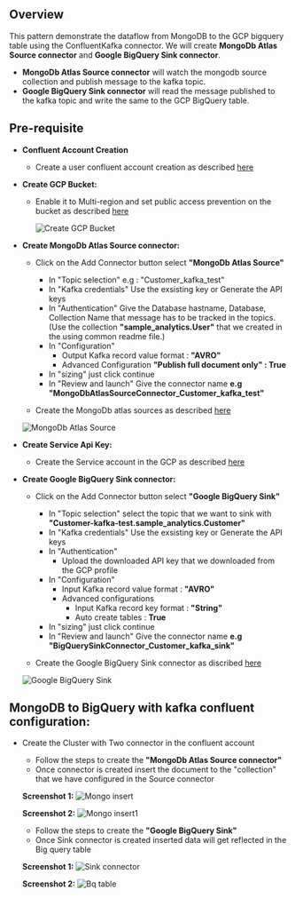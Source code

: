 ## Overview
   This pattern demonstrate the dataflow from MongoDB to the GCP bigquery table using the ConfluentKafka connector. We will create **MongoDb Atlas Source connector** and **Google BigQuery Sink connector**.
   
   - **MongoDb Atlas Source connector** will watch the mongodb source collection and publish message to the kafka topic.
   - **Google BigQuery Sink connector** will read the message published to the kafka topic and write the same to the GCP BigQuery table.
   
## Pre-requisite
- **Confluent Account Creation**
  * Create a user confluent account creation as described [here](https://docs.confluent.io/cloud/current/get-started/index.html)

- **Create GCP Bucket:**
  * Enable it to Multi-region and set public access prevention on the bucket as described [here](https://cloud.google.com/storage/docs/creating-buckets#create_a_new_bucket)
  
    ![Create GCP Bucket](https://github.com/mongodb-partners/MongoDb-BigQuery-Workshops/assets/109083730/1b0779cf-f321-47ef-9a60-b56a426771b1)
  
- **Create MongoDb Atlas Source connector:**
  * Click on the Add Connector button select **"MongoDb Atlas Source"**
    - In "Topic selection" e.g : "Customer_kafka_test"
    - In "Kafka credentials" Use the exsisting key or Generate the API keys
    - In "Authentication" Give the Database hastname, Database, Collection Name that message has to be tracked in the topics.(Use the collection **"sample_analytics.User"** that we created in the using common readme file.)
    - In "Configuration" 
        * Output Kafka record value format : **"AVRO"**
        * Advanced Configuration
            **"Publish full document only" : True**
    - In "sizing" just click continue 
    - In "Review and launch" Give the connector name **e.g "MongoDbAtlasSourceConnector_Customer_kafka_test"**
  
  * Create the MongoDb atlas sources as described [here](https://docs.confluent.io/cloud/current/connectors/cc-mongo-db-source.html#quick-start)
 
   ![MongoDb Atlas Source](https://github.com/mongodb-partners/MongoDb-BigQuery-Workshops/assets/109083730/fea7d885-049f-486e-92a9-ba5a055bc153)

- **Create Service Api Key:**
  * Create the Service account in the GCP as described [here](https://developers.google.com/workspace/guides/create-credentials#api-key)

- **Create Google BigQuery Sink connector:**
  * Click on the Add Connector button select **"Google BigQuery Sink"**
    - In "Topic selection" select the topic that we want to sink with **"Customer-kafka-test.sample_analytics.Customer"**
    - In "Kafka credentials" Use the exsisting key or Generate the API keys
    - In "Authentication"
        * Upload the downloaded API key that we downloaded from the GCP profile
    - In "Configuration"
       * Input Kafka record value format : **"AVRO"**
       * Advanced configurations
           - Input Kafka record key format : **"String"**
           - Auto create tables : **True**
    - In "sizing" just click continue 
    - In "Review and launch" Give the connector name **e.g "BigQuerySinkConnector_Customer_kafka_sink"**

  * Create the Google BigQuery Sink connector as discribed [here](https://docs.confluent.io/cloud/current/connectors/cc-gcp-bigquery-sink.html#quick-start)
 
   ![Google BigQuery Sink](https://github.com/mongodb-partners/MongoDb-BigQuery-Workshops/assets/109083730/d754b2f7-c230-4379-aabd-07df54314478)
## MongoDB to BigQuery with kafka confluent configuration:
  * Create the Cluster with Two connector in the confluent account
     - Follow the steps to create the **"MongoDb Atlas Source connector"**
     - Once connector is created insert the document to the "collection" that we have configured in the Source connector

     **Screenshot 1:**
       ![Mongo insert](https://github.com/mongodb-partners/MongoDb-BigQuery-Workshops/assets/109083730/9fa3e978-040e-4887-82d7-fb2d8fc06aae)

     **Screenshot 2:**
       ![Mongo insert1](https://github.com/mongodb-partners/MongoDb-BigQuery-Workshops/assets/109083730/57156d3f-29e8-4c47-b207-ecf696bf6cf4)

     - Follow the steps to create the **"Google BigQuery Sink"**
     - Once Sink connector is created inserted data will get reflected in the Big query table

     **Screenshot 1:**
       ![Sink connector](https://github.com/mongodb-partners/MongoDb-BigQuery-Workshops/assets/109083730/82ee9543-83b8-4425-9f9a-e686de716bc5)

     **Screenshot 2:**
       ![Bq table](https://github.com/mongodb-partners/MongoDb-BigQuery-Workshops/assets/109083730/8f91e33a-2f4e-478e-a2e5-c9480e900534)
     
